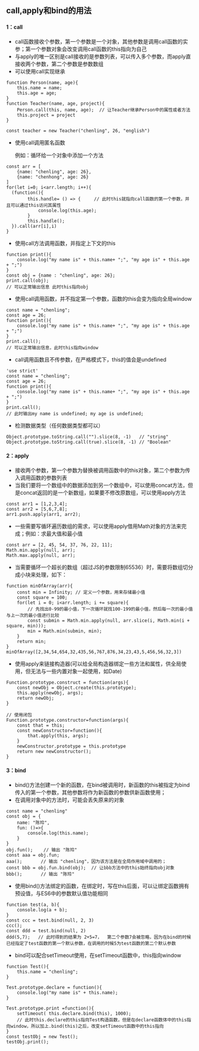 ## call,apply和bind的用法

#### 1：call

- call函数接收个参数，第一个参数是一个对象，其他参数是调用call函数的实参；第一个参数对象会改变调用call函数的this指向为自己
- 与apply的唯一区别是call接收的是参数列表，可以传入多个参数，而apply直接收两个参数，第二个参数是参数数组
- 可以使用call实现继承

```
function Person(name, age){
	this.name = name;
	this.age = age;
}
function Teacher(name, age, project){
	Person.call(this, name, age);  // 让Teacher继承Person中的属性或者方法
	this.project = project
}

const teacher = new Teacher("chenling", 26, "english")
```

- 使用call调用匿名函数

  例如：循环给一个对象中添加一个方法

```
const arr = [
	{name: "chenling", age: 26},
	{name: "chenhong", age: 26}
]
for(let i=0; i<arr.length; i++){
  (function(){
		this.handle= () => {     // 此时this就指向call函数的第一个参数，并且可以通过this访问其属性
			console.log(this.age);
		}
		this.handle();
  }).call(arr[i],i)
}
```

- 使用call方法调用函数，并指定上下文的this

```
function print(){
	console.log("my name is" + this.name+ ";", "my age is" + this.age + ";")
}
const obj = {name : "chenling", age: 26};
print.call(obj);
// 可以正常输出信息 此时this指向obj
```

- 使用call调用函数，并不指定第一个参数，函数的this会变为指向全局window

```
const name = "chenling";
const age = 26;
function print(){
	console.log("my name is" + this.name+ ";", "my age is" + this.age + ";")
}
print.call();
// 可以正常输出信息，此时this指向window
```

- call调用函数且不传参数，在严格模式下，this的值会是undefined

```
'use strict'
const name = "chenling";
const age = 26;
function print(){
	console.log("my name is" + this.name+ ";", "my age is" + this.age + ";")
}
print.call();
// 此时输出my name is undefined; my age is undefined;
```

+ 检测数据类型（任何数据类型都可以）

```
Object.prototype.toString.call("").slice(8, -1)   // "string"
Object.prototype.toString.call(true).slice(8, -1) // "Boolean"
```



#### 2：apply

- 接收两个参数，第一个参数为替换被调用函数中的this对象，第二个参数为传入调用函数的参数列表
- 当我们要将一个数组中的数据添加到另一个数组中，可以使用concat方法，但是concat返回的是一个新数组，如果要不修改原数组，可以使用apply方法

```
const arr1 = [1,2,3,4];
const arr2 = [5,6,7,8];
arr1.push.apply(arr1, arr2);
```

- 一些需要写循环遍历数组的需求，可以使用apply借用Math对象的方法来完成；例如：求最大值和最小值

```
const arr = [2, 45, 54, 37, 76, 22, 11];
Math.min.apply(null, arr);
Math.max.apply(null, arr);
```

- 当需要循环一个超长的数组（超过JS的参数限制65536）时，需要将数组切分成小块来处理，如下：

```
function minOfArray(arr){
	const min = Infinity; // 定义一个参数，用来存储最小值
	const square = 100;
	for(let i = 0; i<arr.length; i += square){
		// 先找出0-99的最小值，下一次循环就找100-199的最小值，然后每一次的最小值与上一次的最小值进行比较
		const submin = Math.min.apply(null, arr.slice(i, Math.min(i + square, min)));
		min = Math.min(submin, min);
	}
	return min;
}
minOfArray([2,34,54,654,32,435,56,767,876,34,23,43,5,456,56,32,3])
```

+ 使用apply来链接构造器(可以给全局构造器绑定一些方法和属性，供全局使用，但无法与一些内置对象一起使用，如Date)

```
Function.prototype.construct = function(args){
	const newObj = Object.create(this.prototype);
	this.apply(newObj, args);
	return newObj;
}

// 使用闭包
Function.prototype.constructor=function(args){
	const that = this;
	const newConstructor=function(){
		that.apply(this, args);
	}
	newConstructor.prototype = this.prototype
	return new newConstructor();
}
```

#### 3：bind

+ bind()方法创建一个新的函数，在bind被调用时，新函数的this被指定为bind传入的第一个参数，其他参数将作为新函数的参数供新函数使用；
+ 在调用对象中的方法时，可能会丢失原来的对象

```
const name = "chenling"
const obj = {
	name: "陈玲",
	fun: ()=>{
		console.log(this.name);
	}
}
obj.fun();    // 输出 "陈玲"
const aaa = obj.fun;
aaa();       // 输出 "chenling"，因为该方法是在全局作用域中调用的；
const bbb = obj.fun.bind(obj);  // 让bbb方法中的this始终指向obj对象
bbb();       // 输出 "陈玲"
```

+ 使用bind()方法绑定的函数，在绑定时，写在this后面，可以让绑定函数拥有预设值，与ES6中的参数默认值功能相同

```
function test(a, b){
	console.log(a + b);
}
const ccc = test.bind(null, 2, 3)
ccc();
const ddd = test.bind(null, 2)
ddd(5,7);   // 此时得到的结果为 2+5=7，  第二个参数7会被忽略，因为在bind的时候已经指定了test函数的第一个默认参数，在调用的时候5为test函数的第二个默认参数
```

+ bind可以配合setTimeout使用，在setTimeout函数中，this指向window

```
function Test(){
	this.name = "chenling";
}

Test.prototype.declare = function(){
	console.log("my name is" + this.name);
}

Test.prototype.print =function(){
	setTimeout( this.declare.bind(this), 1000);
	// 此时this.declare的this指向Test构造函数，但是在declare函数体中的this指向window，所以加上.bind(this)之后，改变setTimeout函数中的this指向
}
const testObj = new Test();
testObj.print();
```

